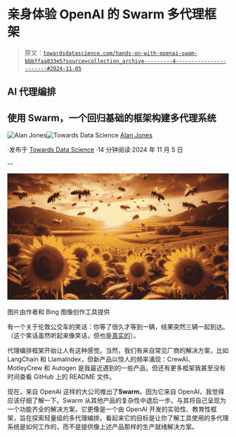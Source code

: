 # 亲身体验 OpenAI 的 Swarm 多代理框架

> 原文：[`towardsdatascience.com/hands-on-with-openai-swam-bbbffaa833e5?source=collection_archive---------4-----------------------#2024-11-05`](https://towardsdatascience.com/hands-on-with-openai-swam-bbbffaa833e5?source=collection_archive---------4-----------------------#2024-11-05)

## AI 代理编排

## 使用 Swarm，一个回归基础的框架构建多代理系统

[](https://medium.com/@alan-jones?source=post_page---byline--bbbffaa833e5--------------------------------)![Alan Jones](https://medium.com/@alan-jones?source=post_page---byline--bbbffaa833e5--------------------------------)[](https://towardsdatascience.com/?source=post_page---byline--bbbffaa833e5--------------------------------)![Towards Data Science](https://towardsdatascience.com/?source=post_page---byline--bbbffaa833e5--------------------------------) [Alan Jones](https://medium.com/@alan-jones?source=post_page---byline--bbbffaa833e5--------------------------------)

·发布于 [Towards Data Science](https://towardsdatascience.com/?source=post_page---byline--bbbffaa833e5--------------------------------) ·14 分钟阅读·2024 年 11 月 5 日

--

![](img/170fb750ca017ecbff10102a07609277.png)

图片由作者和 Bing 图像创作工具提供

有一个关于伦敦公交车的笑话：你等了很久才等到一辆，结果突然三辆一起到达。（这个笑话虽然听起来像笑话，但也是[真实的](https://en.wikipedia.org/wiki/Bus_bunching)）。

代理编排框架开始让人有这种感觉。当然，我们有来自常见厂商的解决方案，比如 LangChain 和 LlamaIndex，但新产品以惊人的频率涌现：CrewAI、MotleyCrew 和 Autogen 是我最近遇到的一些产品，但还有更多框架我甚至没有时间查看 GitHub 上的 README 文件。

现在，来自 OpenAI 这样的大公司推出了**Swarm**。因为它来自 OpenAI，我觉得应该仔细了解一下。Swarm 从其他产品的复杂性中退后一步。与其将自己呈现为一个功能齐全的解决方案，它更像是一个由 OpenAI 开发的实验性、教育性框架，旨在探索轻量级的多代理编排。看起来它的目标是让你了解工具使用的多代理系统是如何工作的，而不是提供像上述产品那样的生产就绪解决方案。
